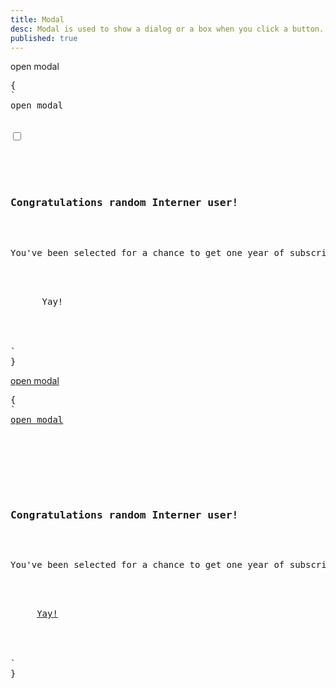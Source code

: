 ```yaml
---
title: Modal
desc: Modal is used to show a dialog or a box when you click a button.
published: true
---
```


<script>
  import Component from "@components/Component.svelte"
  import ClassTable from "@components/ClassTable.svelte"
  import { prefix } from '$lib/stores';
  import { replace } from '$lib/actions';
</script>

<ClassTable
data="{[
  { type:'component', class: 'modal', desc: 'Container element' },
  { type:'component', class: 'modal-box', desc: 'The content of modal' },
  { type:'component', class: 'modal-action', desc: 'Container for modal buttons' },
  { type:'component', class: 'modal-toggle', desc: 'For checkbox that controls modal' },
  { type:'component', class: 'modal-button', desc: 'For <label> that checks the checkbox to opens/closes modal' },
  { type:'modifier', class: 'modal-open', desc: 'Add/remove this class to open/close the modal using JS' },
]}"
/>

<Component title="Modal using label + hidden checkbox" desc='Make sure each modal you use, has a unique ID. In this example, ID is "my-modal".'>
<label for="my-modal" class="btn modal-button">open modal</label>

<pre slot="html" use:replace={{ to: $prefix }}>{
`<!-- The button to open modal -->
<label for="my-modal" class="btn modal-button">open modal</label>

<!-- Put this part before </body> tag -->
<input type="checkbox" id="my-modal" class="modal-toggle">
<div class="modal">
  <div class="modal-box">
    <h3 class="font-bold text-lg">Congratulations random Interner user!</h3>
    <p class="py-4">You've been selected for a chance to get one year of subscription to use Wikipedia for free!</p>
    <div class="modal-action">
      <label for="my-modal" class="btn">Yay!</label>
    </div>
  </div>
</div>`
}</pre>
</Component>

<Component title="Modal using anchor link" desc="Anchor links might not work well on some SPA frameworks so if there are problems, use the first example">
<a href="#my-modal-2" class="btn" rel="external">open modal</a>
<pre slot="html" use:replace={{ to: $prefix }}>{
`<!-- The button to open modal -->
<a href="#my-modal-2" class="btn">open modal</a>

<!-- Put this part before </body> tag -->
<div class="modal" id="my-modal-2">
  <div class="modal-box">
    <h3 class="font-bold text-lg">Congratulations random Interner user!</h3>
    <p class="py-4">You've been selected for a chance to get one year of subscription to use Wikipedia for free!</p>
    <div class="modal-action">
     <a href="#" class="btn">Yay!</a>
    </div>
  </div>
</div>`
}</pre>
</Component>
